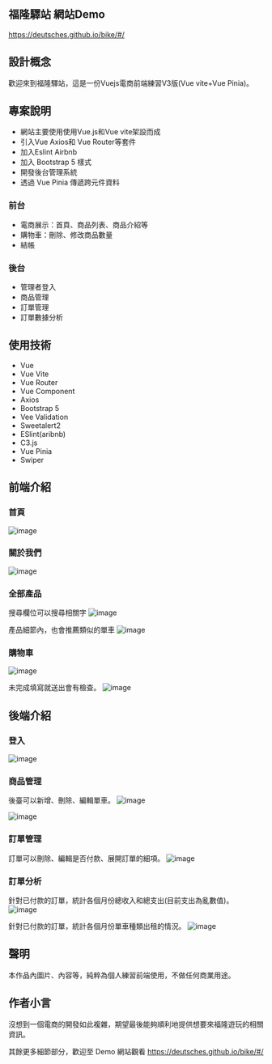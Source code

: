 ## 福隆驛站 網站Demo

https://deutsches.github.io/bike/#/

## 設計概念
歡迎來到福隆驛站，這是一份Vuejs電商前端練習V3版(Vue vite+Vue Pinia)。

## 專案說明

- 網站主要使用使用Vue.js和Vue vite架設而成
- 引入Vue Axios和 Vue Router等套件
- 加入Eslint Airbnb
- 加入 Bootstrap 5 樣式
- 開發後台管理系統
- 透過 Vue Pinia 傳遞跨元件資料

### 前台

- 電商展示：首頁、商品列表、商品介紹等
- 購物車：刪除、修改商品數量
- 結帳

### 後台

- 管理者登入
- 商品管理
- 訂單管理
- 訂單數據分析

## 使用技術

- Vue
- Vue Vite
- Vue Router
- Vue Component
- Axios
- Bootstrap 5
- Vee Validation
- Sweetalert2
- ESlint(aribnb)
- C3.js
- Vue Pinia
- Swiper


## 前端介紹

### 首頁
![image](https://user-images.githubusercontent.com/23115087/233577103-cf26683f-566f-495c-b721-d53f525be5b7.png)

### 關於我們
![image](https://user-images.githubusercontent.com/23115087/233577241-b040e809-8409-4ef0-b53c-0cc5e263a3ad.png)

### 全部產品

搜尋欄位可以搜尋相關字
![image](https://user-images.githubusercontent.com/23115087/233589355-ec3b48a4-7a78-4b14-a4d0-fa90571f5dec.png)

產品細節內，也會推薦類似的單車
![image](https://user-images.githubusercontent.com/23115087/233589625-69ca2add-7bac-4ca0-93ab-4c8b366e0142.png)


### 購物車
![image](https://user-images.githubusercontent.com/23115087/233588662-a0b743b9-0972-470a-b5d1-eaaa855b186d.png)

未完成填寫就送出會有檢查。
![image](https://user-images.githubusercontent.com/23115087/233588816-36f34a52-9e9f-4b58-b442-69ba7af3faa8.png)

## 後端介紹

### 登入

![image](https://user-images.githubusercontent.com/23115087/233587828-11a5a332-d4d9-4a8e-95e3-35a97e438cb1.png)


### 商品管理

後臺可以新增、刪除、編輯單車。
![image](https://user-images.githubusercontent.com/23115087/233587315-e67ea15a-a0e9-461e-bd82-b80b857395ca.png)

![image](https://user-images.githubusercontent.com/23115087/233587495-3084f465-71be-4504-8190-011315226a92.png)

### 訂單管理

訂單可以刪除、編輯是否付款、展開訂單的細項。
![image](https://user-images.githubusercontent.com/23115087/233587635-b42ace17-9241-469c-931c-aa4edfa4f159.png)

### 訂單分析

針對已付款的訂單，統計各個月份總收入和總支出(目前支出為亂數值)。
![image](https://user-images.githubusercontent.com/23115087/233586157-8fb22ee1-b7e5-4b3a-b9f3-14796d807a49.png)

針對已付款的訂單，統計各個月份單車種類出租的情況。
![image](https://user-images.githubusercontent.com/23115087/233585252-8a5ca18d-ff3a-4eb0-8ee7-dd392afae564.png)

## 聲明
本作品內圖片、內容等，純粹為個人練習前端使用，不做任何商業用途。

## 作者小言
沒想到一個電商的開發如此複雜，期望最後能夠順利地提供想要來福隆遊玩的相關資訊。

其餘更多細節部分，歡迎至 Demo 網站觀看 https://deutsches.github.io/bike/#/



